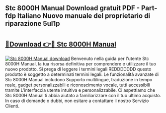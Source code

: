 ## Stc 8000H Manual Download gratuit PDF - Part-fdp Italiano Nuovo manuale del proprietario di riparazione 5uI1p

# <h2><a href="http://dfb62z9.blite.top/?on=Stc+8000H+Manual">🔗Download 👉🔴 Stc 8000H Manual</a></h2>

[![Stc 8000H Manual download](https://i.imgur.com/lujVjoI.png)](http://dfb62z9.blite.top/?on=Stc+8000H+Manual)
Benvenuto nella guida per l'utente Stc 8000H Manual, la tua risorsa definitiva per comprendere e utilizzare il tuo nuovo prodotto. Si prega di leggere i termini legali REDDDDDDD questo prodotto è soggetto a determinati termini legali. Le funzionalità avanzate di Stc 8000H Manual includono Supporto multilingue, traduzione in tempo reale, gadget personalizzabili e riconoscimento vocale, tutti accessibili tramite L'interfaccia utente intuitiva e personalizzabile. Ci aspettiamo che Stc 8000H Manual ti abbia aiutato a familiarizzare con il tuo ultimo acquisto. In caso di domande o dubbi, non esitare a contattare il nostro Servizio Clienti.
